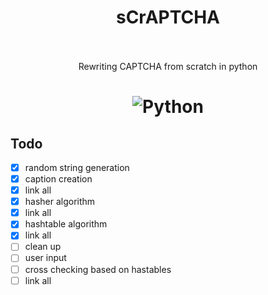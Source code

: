 <h1 align='center'> sCrAPTCHA <br><br>

<!-- ![banner](https://user-images.githubusercontent.com/54891285/120897792-85841100-c645-11eb-9df8-f949c0f958b4.png) -->

</h1>
<p align='center'>Rewriting CAPTCHA from scratch in python
</p>
<h1 align='center'>
 
  ![Python](https://img.shields.io/badge/-python-333333?style=flat-square&logo=python)  
</h1>

## Todo

- [x] random string generation
- [x] caption creation
- [x] link all
- [x] hasher algorithm
- [x] link all
- [x] hashtable algorithm
- [x] link all
- [ ] clean up
- [ ] user input
- [ ] cross checking based on hastables
- [ ] link all
